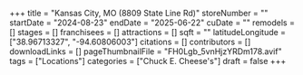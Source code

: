 +++
title = "Kansas City, MO (8809 State Line Rd)"
storeNumber = ""
startDate = "2024-08-23"
endDate = "2025-06-22"
cuDate = ""
remodels = []
stages = []
franchisees = []
attractions = []
sqft = ""
latitudeLongitude = ["38.96713327", "-94.60806003"]
citations = []
contributors = []
downloadLinks = []
pageThumbnailFile = "FH0Lgb_5vnHjzYRDm178.avif"
tags = ["Locations"]
categories = ["Chuck E. Cheese's"]
draft = false
+++
